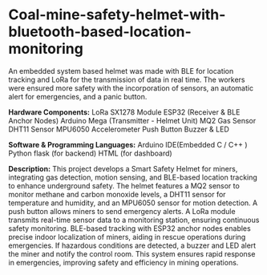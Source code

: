 # Coal-mine-safety-helmet-with-bluetooth-based-location-monitoring
An embedded system based helmet was made with BLE for location tracking and LoRa for the transmission of data in real time. The workers were ensured more safety with the incorporation of sensors, an automatic alert for emergencies, and a panic button.

**Hardware Components:**
LoRa SX1278 Module
ESP32 (Receiver & BLE Anchor Nodes)
Arduino Mega (Transmitter - Helmet Unit)
MQ2 Gas Sensor
DHT11 Sensor 
MPU6050 Accelerometer 
Push Button 
Buzzer & LED 

**Software & Programming Languages:**
Arduino IDE(Embedded C / C++ )
Python flask (for backend)
HTML (for dashboard)

**Description:**
This project develops a Smart Safety Helmet for miners, integrating gas detection, motion sensing, and BLE-based location tracking to enhance underground safety. 
The helmet features a MQ2 sensor to monitor methane and carbon monoxide levels, a DHT11 sensor for temperature and humidity, and an MPU6050 sensor for motion detection. A push button allows miners to send emergency alerts. 
A LoRa module transmits real-time sensor data to a monitoring station, ensuring continuous safety monitoring. BLE-based tracking with ESP32 anchor nodes enables precise indoor localization of miners, aiding in rescue operations during emergencies. 
If hazardous conditions are detected, a buzzer and LED alert the miner and notify the control room. This system ensures rapid response in emergencies, improving safety and efficiency in mining operations. 
